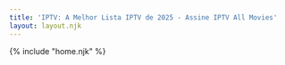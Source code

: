 ```yaml
---
title: 'IPTV: A Melhor Lista IPTV de 2025 - Assine IPTV All Movies'
layout: layout.njk
---
```


{% include "home.njk" %}